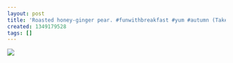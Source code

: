 ```yaml
---
layout: post
title: 'Roasted honey-ginger pear. #funwithbreakfast #yum #autumn (Taken with Instagram)'
created: 1349179528
tags: []
---
```

![](http://24.media.tumblr.com/tumblr_mb9ll5moQC1rsr8w3o1_500.jpg)


